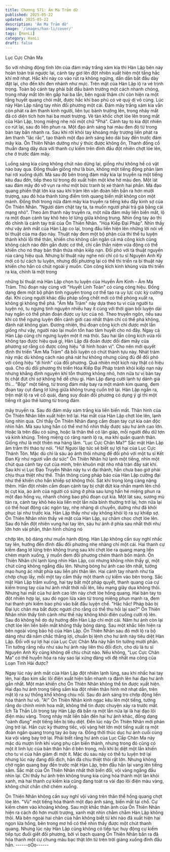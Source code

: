 ```yaml
---
title: Chương 571: Âm Ma Trảm dữ
published: 2025-05-22
updated: 2025-05-22
description: 'Âm Ma Trảm dữ'
image: '/images/han-li/cover/'
tags: [HanLi]
category: HanLi
draft: false
---
```


Lục Cực Chân Ma

So với những động tĩnh lớn của đám mây trắng xám kia thì Hàn
Lập bên này hoàn toàn trái ngược lại, cánh tay giơ lên đột nhiên
xuất hiện một tầng hắc khí mờ nhạt.
Hắc khí này co vào rút ra không ngừng, dần dần bắt đầu dày đặt
lại, cho đến khi đen nhánh như mực. Trên mặt của Hàn Lập lộ ra
vẻ trịnh trọng.
Toàn bộ cánh tay phải bắt đầu bành trướng một cách nhanh
chóng, trong nháy mắt lớn lên gấp hai ba lần, bên ngoài thậm chí
còn hiện ra một tầng huyết quang chói mắt, được hắc khí bao phủ
có vẻ quỷ dị vô cùng.
Lúc này Hàn Lập nâng tay nhìn đối phương một cái.
Đám mây trắng xám kia vẫn còn phát ra âm thanh kinh người, liên
tục bành trướng lên, trong nháy mắt đã có diện tích hơn hai ba
mươi trượng. Vẻ tàn khốc chợt lóe lên trong mắt của Hàn Lập,
trong miệng nhẹ nói một chữ "Phá".
Cánh tay to kia đột nhiên co rút lại, sau đó liền phun ra.
Một đạo ánh sáng hai màu đen đỏ từ trong bàn tay bắn nhanh ra.
Sau khi rời khỏi tay khoảng mấy trượng liền phát ra âm thanh "lăc
rắc", tạo thành một đạo ánh sáng kéo dài bay đến trước đám mây
kia.
Ôn Thiên Nhân dường như ý thức được không ổn, Thanh đồng
cổ thuẩn đang dây dưa với thanh cự kiếm trên đỉnh đầu đột nhiên
chợt lóe lên, che ở trước đám mây.

Luồng sáng kia cũng không chút nào dừng lại, giống như không
hề có vật nào bay qua.
Đồng thuẫn giống như là bùn, không một tiếng động phân làm hai
rơi xuống dưới.
Mà sau đó bên trong đám mây kia lại truyền ra một tiếng kêu đau
đớn, tiếp theo từ trong đó xuất hiện một khe hở màu đen. Một lát
sau đám mây đó vỡ vụn ra như một bức tranh bị xẻ thành hai
phần. Mà đạo quang phiến thật lớn kia sau khi trảm lên vân đoàn
liền bắn ra hơn mười trượng, sau đó hóa thành từng điểm tinh
quang biến mất không còn một mảnh.
Đồng thời trong nữa đám mây kia truyền ra tiếng kêu đầy kinh sợ
của Ôn Thiên Nhân.
"Ngươi dám chặt tay ta, ta muốn ngươi phải trả giá bằng cái mạng
nhỏ".
Theo âm thanh này truyền ra, một nữa đám mây liền biến mất, lộ
ra một đoạn cánh tay khô héo lơ lửng giữa không trung.
Nhìn ống tay áo thì đó chính là cánh tay trái của Ôn Thiên Nhân.
"Hóa Kiếp Đại Pháp".
Nhìn thấy như vậy ánh mắt của Hàn Lập co lại, trong đầu liền
hiện lên những lời nói về bí thuật của ma đạo này.
Thuật này đem một bộ phận của thi thể tu luyện thành khôi lỗi thế
thân, khiến cho không cần ngăn cả mà công kích cũng không
cách nào đến gần được cơ thể, chỉ cần thần niệm vừa động có
thể khiến cho nó thay bản thân thừa nhận kiếp nạn. Đối phó với tà
thuật nguyền rủa càng hiệu quả.
Nhưng bí thuật này nghe nói chỉ có tu sĩ Nguyên Anh Kỳ mới có
tư cách tu luyện, nhưng đối phương lại có thể thi triển ra bí thuật
này khiến cho hắn có chút ngoài ý muốn.
Còn công kích kinh khủng vừa thi triển ra kia, chính là một trong

những bí thuật mà Hàn Lập chọn tu luyện của Huyền Âm Kinh –
Âm Ma Trảm.
Thủ đoạn này cùng với "Huyết Linh Toản" có cùng công hiệu.
Đồng dạng đem một bộ phận tinh nguyên trong cơ thể tạo ra uy
lực cực kỳ cường đại. Khi cùng người khác đầu pháp sống chết
mới có thể phóng xuất ra, không gì không thể phá.
"Âm Ma Trảm" này dựa theo tu vi của người tu luyện nó, tu ngưng
tinh nguyên nhiều hay ít cùng với thời gian bồi luyện dài hay ngắn
có thể phán đoán được uy lực của nó. Theo truyền ngôn, nếu sau
khi có thể ngưng luyện đến cảnh giới cao nhất thậm chí có thể
phá không, đánh nát không gian.
Đương nhiên, thủ đoạn công kích chỉ được một lần giống như
vậy, người nào lại muốn tổn hao tâm huyết cho nó đây. Ngay cả
Hàn Lập cũng chỉ ngưng luyện một ít mà thôi.
Sau hai lần công kích vừa rồi không tạo được hiệu quả gì, Hàn
Lập đã đoán được đối đám mây của phương sợ rằng có được
công hiệu "di hình hoán vị". Cho nên mới quyết định thi triển "Âm
Ma Trảm" đã bồi luyện có chút thành tựu này.
Nhát trảm này mặc dù không cách nào phá nát hư không nhưng
cũng đủ để đối phó với công hiệu "di hình" của đối phương.
Quả nhiên một kích này thật có hiệu quả.
Cho dù đối phương thi triển Hóa Kiếp Đại Pháp tránh khỏi kiếp
nạn này nhưng khẳng định nguyên khí tổn thương không nhỏ,
hơn nữa tư vị bàn tay bị chặt đứt chỉ sợ không hề dễ chịu gì.
Hàn Lập đang cười lạnh tự dánh giá thì…
"Bộp" một tiếng, từ trong đám mây bay ra một mảnh kim quang,
đem đoạn tay cụt đang lơ lửng giữa không trung cuốn trở lại.
Hàn Lập ngẩn ra, trên mặt lộ ra vẻ cổ quái, đang suy đoán đối
phương có dụng ý gì thì một tiếng rít gào thê lương từ trong đám

mây truyền ra. Sau đó đám mây xám trắng kia liền biến mất. Thân
hình của Ôn Thiên Nhân liền xuất hiện trở lại.
Hai mắt của Hàn Lập chợt lóe lên, lạnh lùng nhìn qua.
Chỉ thấy Ôn Thiên Nhân đang cầm đoạn tay cụt kia oán độc nhìn
hắn. Mà sau lưng hắn có thể mơ hồ nhìn thấy được sáu hư ảnh
cao lớn. Hoặc là trên đầu có sừng, hoặc là thân thể có lân giáp,
mỗi người đều dữ tợn và kinh khủng. Trêng miệng có răng nanh
lộ ra, ma khí quấn quanh thân. Giống như là một thiên ma hàng
lâm.
"Lục Cực Chân Ma?"
Sắc mặt Hàn Lập âm trầm thì thào tự nói.
"Hừ! Ngưoi lập tức sẽ biết sự lợi hại của Lục Cực Thánh Tôn. Mặc
dù chỉ là sáu ảo ảnh thôi nhưng để đối phó với một tu sĩ Kết Đan
Kỳ như ngươi vẫn dư sức" Ôn Thiên Nhân hừ lạnh một tiếng, nhìn
một chút qua cánh tay cụt của mình, trên khuôn mặt nho nhã tràn
đầy sát khí.
Sau khi vị Lục Đạo Truyền Nhân này tu vi đại thành, hắn chưa
bao giờ phải chịu thua thiệt như thế. Thần thông cùng pháp bảo
của Hàn Lập cường đại như thế khiến cho hắn khiếp sợ không
thôi. Sát khí trong lòng càng nặng thêm.
Hắn đột nhiên cầm đoạn cánh tay bị chặt đứt kia nhấn mạnh lên
chổ bị cụt kia, ảo ảnh của người có sừng ở phía sau lưng hắn hé
miệng phun ra một đạo hồng vụ, nhanh chóng bao phủ đoạn cụt
kia. Một lát sau, sương mù tản ra, cánh tay khô héo kia liền một
lần nữa bình thưởng trở lại, hơn nữa lại có thể hoạt động các
ngón tay, nhẹ nhàng di chuyển, dường như đã khôi phục lại như
trước kia.
Hàn Lập thấy như vậy không khỏi lộ ra sự khiếp sợ.
Ôn Thiên Nhân nhìn thấy vẻ mặt của Hàn Lập, sự châm chọc
chợt lóe lên. Sau đó hắn đột nhiên vung hai tay lên, sáu hư ảnh ở
phía sau nhất thời như lớn hơn vài phần, thân hình chúng nó

chớp lên, bộ dáng như muốn hành động.
Hàn Lập không cần suy nghĩ nhấc tay lên, hướng đến đỉnh đầu
đối phương nhẹ nhàng chỉ một cái.
Hai thanh cự kiếm đang lơ lửng trên không trung sau khi chợt lóe
ra quang mang liền chém mạnh xuống, ý muốn đem đối phương
chém thành bốn mảnh.
Ôn Thiên Nhân chỉ lạnh lùng nhìn Hàn Lập, coi nhưng không nhìn
thấy gì, một chút cũng không ngẩng đầu lên. Nhưng bóng hư ảnh
cao lớn nhất, tướng mạo hung ác nhất phía sau liền phi thân lên.
Hai cánh tay nhanh như tia chớp chụp lấy, mỗi một tay cầm thấy
một thanh cự kiếm vào bên trong.
Sắc mặt Hàn Lập trầm xuống, hai tay bắt một pháp quyết, thanh
quang của cự kiếm trong tay của hư ảnh nhất thời nỗi lên, liều
mạng giãy dụa không thôi.
Nhưng hai mắt của hư ảnh cao lớn này chơt lóe hồng quang. Hai
bàn tay to đột nhiên hợp lại, sau đó ngọn lửa xám từ trong miệng
phun mạnh ra, đem hai thanh phi kiếm bao phủ vào bắt đầu luyện
chế.
"Hắc hắc! Pháp bảo bị Đại lực chân ma bắt được ngươi cho rằng
có thể thu hồi lại sao?" Ôn Thiên Nhân nhìn thấy tình cảnh như
thế này không khỏi điên cuồng cười rộ lên. Sau đó không hề do
dự hướng đến Hàn Lập chỉ một cái. Năm hư ảnh còn lại chợt lóe
lên liền biến mất không thấy bóng dáng. Sau một khắc liền hiện ra
bên ngoài vòng bảo hộ của Hàn Lập.
Ôn Thiên Nhân sau đó mới lộ ra bộ dáng như đã nắm chắc thắng
lợi, chuẩn bị lệnh cho hư ảnh này tiêu diệt Hàn Lập.
Đối với sự lợi hại của Lục Cực Chân Ma này hắn tin tưởng mười
phần. Tin tưởng rằng nếu như sáu hư ảnh này liên thủ đối địch,
cho dù là tu sĩ Nguyên Anh Kỳ cũng không dễ chịu chút nào.
Nếu không, "Lục Cực Chân Ma" có thể huyễn hóa ra này sao lại
xứng đáng với đệ nhất ma công của Loạn Tinh Hải được?

Ngay lúc này ánh mắt của Hàn Lập đột nhiên lạnh lùng, sau khi
nhấc hai tay lên, hai đạo kim sắc lôi điện xuất hiện bắn nhanh ra
đánh lên hai đạo hư ảnh gần nhất.
Một màn khiến cho Ôn Thiên Nhân không thể tin được xuất hiện.
Hai đạo hư ảnh trong tiếng sấm kia đột nhiên thân hình mờ nhạt
dần, trên mặt lộ ra sự thống khổ không chịu nổi. Sau đó ánh sáng
tro chớp động liền hóa thành hư vô.
"A!" Ôn Thiên Nhân kinh ngạc kêu lên một tiếng, tưởng rằng do
chính minh hoa mắt, không thể tin được chuyện xảy ra trước mắt.
Ích Tà Thần Lôi trong tay Hàn Lập đã bắn ra một lần nữa lại là hai
đạo lôi điện màu vàng. Trong nháy mắt liền bắn đến hai hư ảnh
khác, đồng dạng "oành đùng" một tiếng liền bị tiêu diệt.
Đến lúc này Ôn Thiên Nhân mới phản ứng trở lại.
Hắn cực kỳ thương tiếc, vội vàng hét lớn một tiếng xuất ra một
đoàn ngân quang trong tay áo bay ra. Đồng thời thúc dục hư ảnh
cuối cùng kia vội vàng bay trở lại.
Phải biết rằng hư ảnh của Lục Cấp Chân Ma này mặc dù mượn
linh khí vùng phụ cận biến thành, nhưng trong đó cũng có một ít
linh lực của bản thân hắn ở bên trong, mỗi khi bị diệt một lần
khiến cho tu vi của hắn giảm đi một ít. Mặc dù sau này có thể tu
luyện trở lại nhưng lúc này đang đối địch, hắn đã chịu thiệt thòi rất
lớn.
Nhưng không chờ ngân quang bay đến trước mặt Hàn Lập, trên
đầu hắn lại vang lên tiếng sấm.
Sắc mặt của Ôn Thiên Nhân nhất thời biến đổi, vội vàng ngẩng
đầu nhìn lại.
Chỉ thấy hư ảnh trên không trung kia cũng hóa thành một làn khói
xanh, mà hai thanh cự kiếm kia cũng đang toát ra vài đạo lôi điện
màu vàng, không chút chần chờ chém xuống.

Ôn Thiên Nhân không cần suy nghĩ vội vàng trên thân thể hồng
quang chợt lóe lên. "Vù" một tiếng hóa thành một đạo ánh sáng,
biến mất tại chổ. Cự kiếm chém vào khoảng không.
Sau một khắc thân ảnh của Ôn Thiên Nhân hiện ra cách đó hơn
mười trượng, xanh mặt nhìn chằm chằm Hàn Lập không thôi. Mà
bên ngoài hai chân của hắn không biết từ khi nào đã xuất hiện hai
ngọn lửa hồng, bên trong mơ hồ có thể nhìn thấy được một chút
thanh quang.
Nhưng lúc này Hàn Lập cũng không có tiếp tục huy động cự kiếm
tiếp tục đuổi giết đối phương, bởi vì bạch quang Ôn Thiên Nhân
bắn ra đã hóa thanh một cự chung màu bạc thật lớn từ trên trời
giáng xuống đỉnh đầu hắn.
------oOo------
